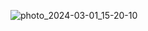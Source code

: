 
![photo_2024-03-01_15-20-10](https://github.com/BoborahimAlisherovich/BoborahimAlisherovich/assets/157810653/162eba00-e76e-458f-8700-27834c133c7c)
